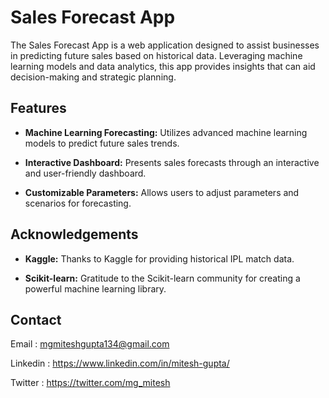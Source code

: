 
# Sales Forecast App

The Sales Forecast App is a web application designed to assist businesses in predicting future sales based on historical data. Leveraging machine learning models and data analytics, this app provides insights that can aid decision-making and strategic planning.
## Features

- **Machine Learning Forecasting:** Utilizes advanced machine learning models to predict future sales trends.

- **Interactive Dashboard:** Presents sales forecasts through an interactive and user-friendly dashboard.

- **Customizable Parameters:** Allows users to adjust parameters and scenarios for forecasting.

## Acknowledgements


- **Kaggle:** Thanks to Kaggle for providing historical IPL match data.

- **Scikit-learn:** Gratitude to the Scikit-learn community for creating a powerful machine learning library.
## Contact
Email : mgmiteshgupta134@gmail.com

Linkedin : https://www.linkedin.com/in/mitesh-gupta/

Twitter : https://twitter.com/mg_mitesh
